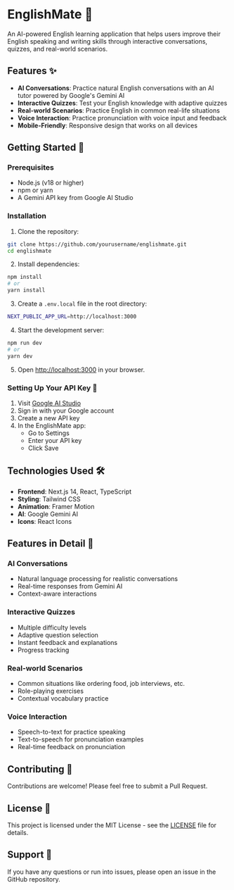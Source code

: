 # EnglishMate 🎯

An AI-powered English learning application that helps users improve their English speaking and writing skills through interactive conversations, quizzes, and real-world scenarios.

## Features ✨

- **AI Conversations**: Practice natural English conversations with an AI tutor powered by Google's Gemini AI
- **Interactive Quizzes**: Test your English knowledge with adaptive quizzes
- **Real-world Scenarios**: Practice English in common real-life situations
- **Voice Interaction**: Practice pronunciation with voice input and feedback
- **Mobile-Friendly**: Responsive design that works on all devices

## Getting Started 🚀

### Prerequisites

- Node.js (v18 or higher)
- npm or yarn
- A Gemini API key from Google AI Studio

### Installation

1. Clone the repository:
```bash
git clone https://github.com/yourusername/englishmate.git
cd englishmate
```

2. Install dependencies:
```bash
npm install
# or
yarn install
```

3. Create a `.env.local` file in the root directory:
```bash
NEXT_PUBLIC_APP_URL=http://localhost:3000
```

4. Start the development server:
```bash
npm run dev
# or
yarn dev
```

5. Open [http://localhost:3000](http://localhost:3000) in your browser.

### Setting Up Your API Key 🔑

1. Visit [Google AI Studio](https://makersuite.google.com/app/apikey)
2. Sign in with your Google account
3. Create a new API key
4. In the EnglishMate app:
   - Go to Settings
   - Enter your API key
   - Click Save

## Technologies Used 🛠️

- **Frontend**: Next.js 14, React, TypeScript
- **Styling**: Tailwind CSS
- **Animation**: Framer Motion
- **AI**: Google Gemini AI
- **Icons**: React Icons

## Features in Detail 📝

### AI Conversations
- Natural language processing for realistic conversations
- Real-time responses from Gemini AI
- Context-aware interactions

### Interactive Quizzes
- Multiple difficulty levels
- Adaptive question selection
- Instant feedback and explanations
- Progress tracking

### Real-world Scenarios
- Common situations like ordering food, job interviews, etc.
- Role-playing exercises
- Contextual vocabulary practice

### Voice Interaction
- Speech-to-text for practice speaking
- Text-to-speech for pronunciation examples
- Real-time feedback on pronunciation

## Contributing 🤝

Contributions are welcome! Please feel free to submit a Pull Request.

## License 📄

This project is licensed under the MIT License - see the [LICENSE](LICENSE) file for details.

## Support 💬

If you have any questions or run into issues, please open an issue in the GitHub repository.
